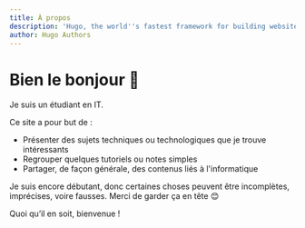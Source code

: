 ```yaml
---
title: À propos
description: 'Hugo, the world''s fastest framework for building websites'
author: Hugo Authors
---
```


# Bien le bonjour 👋

Je suis un étudiant en IT.

Ce site a pour but de :
- Présenter des sujets techniques ou technologiques que je trouve intéressants
- Regrouper quelques tutoriels ou notes simples
- Partager, de façon générale, des contenus liés à l'informatique

Je suis encore débutant, donc certaines choses peuvent être incomplètes, imprécises, voire fausses.
Merci de garder ça en tête 😊

Quoi qu’il en soit, bienvenue !